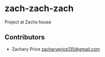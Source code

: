 # zach-zach-zach
Project at Zachs house


## Contributors 
* Zachary Price <zacharyprice135@gmail.com>